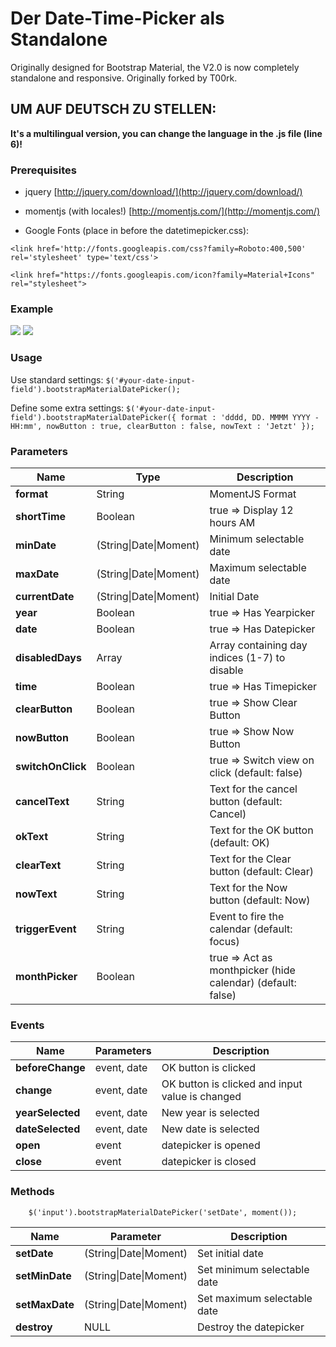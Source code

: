 # Der Date-Time-Picker als Standalone

Originally designed for Bootstrap Material, the V2.0 is now completely standalone and responsive.
Originally forked by T00rk.

## UM AUF DEUTSCH ZU STELLEN:
**It's a multilingual version, you can change the language in the .js file (line 6)!**


### Prerequisites

* jquery [http://jquery.com/download/](http://jquery.com/download/)

* momentjs (with locales!) [http://momentjs.com/](http://momentjs.com/)

* Google Fonts (place in <head> before the datetimepicker.css):

`<link href='http://fonts.googleapis.com/css?family=Roboto:400,500' rel='stylesheet' type='text/css'>`

`<link href="https://fonts.googleapis.com/icon?family=Material+Icons" rel="stylesheet">`


### Example

![](http://pichoster.net/images/2016/05/31/687474703a2f2f692e696d6775722e636f6d2f4d66375234314c2e706e67IjRO.png?raw=true)
![](http://pichoster.net/images/2016/05/31/device-2015-04-19-163042-480x708.png?raw=true)

### Usage

Use standard settings:
        `$('#your-date-input-field').bootstrapMaterialDatePicker();`
	
Define some extra settings:
        `$('#your-date-input-field').bootstrapMaterialDatePicker({
		format : 'dddd, DD. MMMM YYYY - HH:mm',
		nowButton : true,
		clearButton : false,
		nowText : 'Jetzt'
	});`


	
### Parameters

| Name				| Type							| Description									|
| ----------------- | ----------------------------- | --------------------------------------------- |
| **format**		| String						| MomentJS Format								|
| **shortTime**		| Boolean						| true => Display 12 hours AM|PM 				|
| **minDate**		| (String\|Date\|Moment)		| Minimum selectable date						|
| **maxDate**		| (String\|Date\|Moment)		| Maximum selectable date						|
| **currentDate**	| (String\|Date\|Moment)		| Initial Date									|
| **year**			| Boolean						| true => Has Yearpicker						|
| **date**			| Boolean						| true => Has Datepicker						|
| **disabledDays**	| Array							| Array containing day indices (1-7) to disable	|
| **time**			| Boolean						| true => Has Timepicker						|
| **clearButton**	| Boolean						| true => Show Clear Button						|
| **nowButton**		| Boolean						| true => Show Now Button						|
| **switchOnClick**	| Boolean						| true => Switch view on click (default: false) |
| **cancelText**	| String						| Text for the cancel button (default: Cancel)	|
| **okText**		| String						| Text for the OK button (default: OK)			|
| **clearText**		| String						| Text for the Clear button (default: Clear)	|
| **nowText**		| String						| Text for the Now button (default: Now)		|
| **triggerEvent**		| String						| Event to fire the calendar (default: focus)		|
| **monthPicker**	| Boolean						| true => Act as monthpicker (hide calendar) (default: false) |



### Events

| Name				| Parameters				| Description										|
| ----------------- | ------------------------- | ------------------------------------------------- |
| **beforeChange**	| event, date				| OK button is clicked								|
| **change**		| event, date				| OK button is clicked and input value is changed	|
| **yearSelected**	        | event, date			        | New year is selected								|
| **dateSelected**	| event, date				| New date is selected								|
| **open**	        | event				        | datepicker is opened								|
| **close**	        | event				        | datepicker is closed								|


### Methods

        $('input').bootstrapMaterialDatePicker('setDate', moment());

| Name				| Parameter					| Description					|
| ----------------- | ------------------------- | ----------------------------- |
| **setDate**		| (String\|Date\|Moment)	| Set initial date				|
| **setMinDate**	| (String\|Date\|Moment)	| Set minimum selectable date	|
| **setMaxDate**	| (String\|Date\|Moment)	| Set maximum selectable date	|
| **destroy**		| NULL						| Destroy the datepicker		|